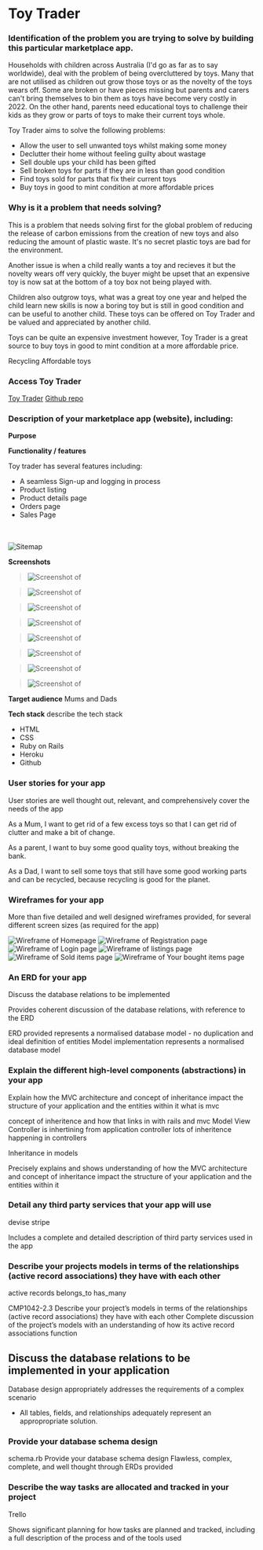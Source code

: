 # Toy Trader

### Identification of the problem you are trying to solve by building this particular marketplace app.

Households with children across Australia (I'd go as far as to say worldwide), deal with the problem of being overcluttered by toys. Many that are not utilised as children out grow those toys or as the novelty of the toys wears off. Some are broken or have pieces missing but parents and carers can't bring themselves to bin them as toys have become very costly in 2022. On the other hand, parents need educational toys to challenge their kids as they grow or parts of toys to make their current toys whole.

Toy Trader aims to solve the following problems:
- Allow the user to sell unwanted toys whilst making some money
- Declutter their home without feeling guilty about wastage
- Sell double ups your child has been gifted
- Sell broken toys for parts if they are in less than good condition
- Find toys sold for parts that fix their current toys
- Buy toys in good to mint condition at more affordable prices


### Why is it a problem that needs solving?

This is a problem that needs solving first for the global problem of reducing the release of carbon emissions from the creation of new toys and also reducing the amount of plastic waste. It's no secret plastic toys are bad for the environment.

Another issue is when a child really wants a toy and recieves it but the novelty wears off very quickly, the buyer might be upset that an expensive toy is now sat at the bottom of a toy box not being played with. 

Children also outgrow toys, what was a great toy one year and helped the child learn new skills is now a boring toy but is still in good condition and can be useful to another child. These toys can be offered on Toy Trader and be valued and appreciated by another child.

Toys can be quite an expensive investment however, Toy Trader is a great source to buy toys in good to mint condition at a more affordable price.

Recycling
Affordable toys


### Access Toy Trader
[Toy Trader](https://staging-toytrader.herokuapp.com/)
[Github repo](https://github.com/HardeepSinghAu/toy_swap)


### Description of your marketplace app (website), including:
**Purpose**

**Functionality / features**

Toy trader has several features including:
- A seamless Sign-up and logging in process
- Product listing
- Product details page
- Orders page
- Sales Page

<br></br>
![Sitemap](app/assets/images/Toytrader-sitemap.jpg)


**Screenshots**
>![Screenshot of ](app/assets/images/homepagess.png)

>![Screenshot of ](app/assets/images/regpagess.png)

>![Screenshot of ](app/assets/images/Loginpagess.png)

>![Screenshot of ](app/assets/images/Listingsdetailss.png)

>![Screenshot of ](app/assets/images/Listingspagess.png)

>![Screenshot of ](app/assets/images/Successpagess.png )

> ![Screenshot of ](app/assets/images/Yourorderspagess.png )

>![Screenshot of ](app/assets/images/yoursalesss.png )

**Target audience**
Mums and Dads

**Tech stack** describe the tech stack
- HTML
- CSS
- Ruby on Rails
- Heroku 
- Github

### User stories for your app

User stories are well thought out, relevant, and comprehensively cover the needs of the app

As a Mum, I want to get rid of a few excess toys so that I can get rid of clutter and make a bit of change.

As a parent, I want to buy some good quality toys, without breaking the bank.

As a Dad, I want to sell some toys that still have some good working parts and can be recycled, because recycling is good for the planet.

### Wireframes for your app
More than five detailed and well designed wireframes provided, for several different screen sizes (as required for the app)

![Wireframe of Homepage](app/assets/images/wf_homepage.png)
![Wireframe of Registration page](app/assets/images/wf_signup.png)
![Wireframe of Login page](app/assets/images/wf_login.png)
![Wireframe of listings page](app/assets/images/wf_mobile_listings.png)
![Wireframe of Sold items page](app/assets/images/wf_sold.png)
![Wireframe of Your bought items page](app/assets/images/wf_bought.png)




###	An ERD for your app
Discuss the database relations to be implemented

Provides coherent discussion of the database relations, with reference to the ERD

 ERD provided represents a normalised database model - no duplication and ideal definition of entities
Model implementation represents a normalised database model


###	Explain the different high-level components (abstractions) in your app
Explain how the MVC architecture and concept of inheritance impact the structure of your application and the entities within it
what is mvc

concept of inheritence and how that links in with rails and mvc
Model View Controller is inhertining from application controller 
lots of inheritence happening in controllers


Inheritance in models

Precisely explains and shows understanding of how the MVC architecture and concept of inheritance impact the structure of your application and the entities within it

###	Detail any third party services that your app will use
devise
stripe 

Includes a complete and detailed description of third party services used in the app


###	Describe your projects models in terms of the relationships (active record associations) they have with each other
active records belongs_to has_many

CMP1042-2.3 Describe your project’s models in terms of the relationships (active record associations) they have with each other
Complete discussion of the project’s models with an understanding of how its active record associations function


##	Discuss the database relations to be implemented in your application

Database design appropriately addresses the requirements of a complex scenario
- All tables, fields, and relationships adequately represent an appropropriate solution.



###	Provide your database schema design
schema.rb
 Provide your database schema design
Flawless, complex, complete, and well thought through ERDs provided

###	Describe the way tasks are allocated and tracked in your project
Trello 

Shows significant planning for how tasks are planned and tracked, including a full description of the process and of the tools used